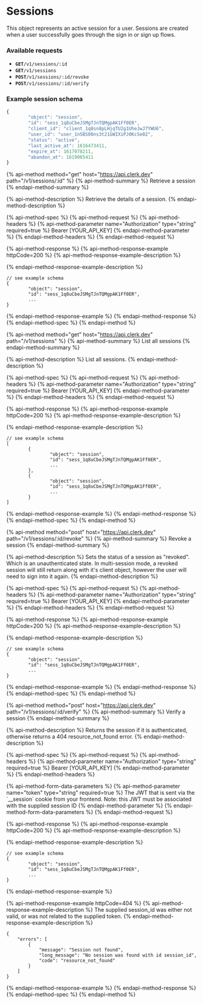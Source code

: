 # Sessions

This object represents an active session for a user.  Sessions are created when a user successfully goes through the sign in or sign up flows.  

### Available requests

* **`GET`**`/v1/sessions/:id`
* **`GET`**`/v1/sessions`
* **`POST`**`/v1/sessions/:id/revoke`
* **`POST`**`/v1/sessions/:id/verify`

### Example session schema

```javascript
{
        "object": "session",
        "id": "sess_1q8uCbeJSMgTJnTQMgpAK1Ff0ER",
        "client_id": "client_1q8sn8pLHjqTU2g1UheJwJ7YWU6",
        "user_id": "user_1n5BS00ns3t21GWIXiPJ0KcSe02",
        "status": "active",
        "last_active_at": 1616473411,
        "expire_at": 1617078211,
        "abandon_at": 1619065411
}
```

{% api-method method="get" host="https://api.clerk.dev" path="/v1/sessions/:id" %}
{% api-method-summary %}
Retrieve a session
{% endapi-method-summary %}

{% api-method-description %}
Retrieve the details of a session.
{% endapi-method-description %}

{% api-method-spec %}
{% api-method-request %}
{% api-method-headers %}
{% api-method-parameter name="Authorization" type="string" required=true %}
Bearer \[YOUR\_API\_KEY\]
{% endapi-method-parameter %}
{% endapi-method-headers %}
{% endapi-method-request %}

{% api-method-response %}
{% api-method-response-example httpCode=200 %}
{% api-method-response-example-description %}

{% endapi-method-response-example-description %}

```
// see example schema
{
        "object": "session",
        "id": "sess_1q8uCbeJSMgTJnTQMgpAK1Ff0ER",
        ...
}
```
{% endapi-method-response-example %}
{% endapi-method-response %}
{% endapi-method-spec %}
{% endapi-method %}

{% api-method method="get" host="https://api.clerk.dev" path="/v1/sessions" %}
{% api-method-summary %}
List all sessions
{% endapi-method-summary %}

{% api-method-description %}
List all sessions.
{% endapi-method-description %}

{% api-method-spec %}
{% api-method-request %}
{% api-method-headers %}
{% api-method-parameter name="Authorization" type="string" required=true %}
Bearer \[YOUR\_API\_KEY\]
{% endapi-method-parameter %}
{% endapi-method-headers %}
{% endapi-method-request %}

{% api-method-response %}
{% api-method-response-example httpCode=200 %}
{% api-method-response-example-description %}

{% endapi-method-response-example-description %}

```
// see example schema
[
        {
                "object": "session",
                "id": "sess_1q8uCbeJSMgTJnTQMgpAK1Ff0ER",
                ...
        },
        {
                "object": "session",
                "id": "sess_1q8uCbeJSMgTJnTQMgpAK1Ff0ER",
                ...
        }        
]
```
{% endapi-method-response-example %}
{% endapi-method-response %}
{% endapi-method-spec %}
{% endapi-method %}

{% api-method method="post" host="https://api.clerk.dev" path="/v1/sessions/:id/revoke" %}
{% api-method-summary %}
Revoke a session
{% endapi-method-summary %}

{% api-method-description %}
Sets the status of a session as "revoked".  Which is an unauthenticated state.  In multi-session mode, a revoked session will still return along with it's client object, however the user will need to sign into it again.
{% endapi-method-description %}

{% api-method-spec %}
{% api-method-request %}
{% api-method-headers %}
{% api-method-parameter name="Authorization" type="string" required=true %}
Bearer \[YOUR\_API\_KEY\]
{% endapi-method-parameter %}
{% endapi-method-headers %}
{% endapi-method-request %}

{% api-method-response %}
{% api-method-response-example httpCode=200 %}
{% api-method-response-example-description %}

{% endapi-method-response-example-description %}

```
// see example schema
{
        "object": "session",
        "id": "sess_1q8uCbeJSMgTJnTQMgpAK1Ff0ER",
        ...
}
```
{% endapi-method-response-example %}
{% endapi-method-response %}
{% endapi-method-spec %}
{% endapi-method %}

{% api-method method="post" host="https://api.clerk.dev" path="/v1/sessions/:id/verify" %}
{% api-method-summary %}
Verify a session
{% endapi-method-summary %}

{% api-method-description %}
Returns the session if it is authenticated, otherwise returns a 404 resource\_not\_found error.
{% endapi-method-description %}

{% api-method-spec %}
{% api-method-request %}
{% api-method-headers %}
{% api-method-parameter name="Authorization" type="string" required=true %}
Bearer \[YOUR\_API\_KEY\]
{% endapi-method-parameter %}
{% endapi-method-headers %}

{% api-method-form-data-parameters %}
{% api-method-parameter name="token" type="string" required=true %}
The JWT that is sent via the \`\_\_session\` cookie from your frontend.  Note: this JWT must be associated with the supplied session ID
{% endapi-method-parameter %}
{% endapi-method-form-data-parameters %}
{% endapi-method-request %}

{% api-method-response %}
{% api-method-response-example httpCode=200 %}
{% api-method-response-example-description %}

{% endapi-method-response-example-description %}

```
// see example schema
{
        "object": "session",
        "id": "sess_1q8uCbeJSMgTJnTQMgpAK1Ff0ER",
        ...
}
```
{% endapi-method-response-example %}

{% api-method-response-example httpCode=404 %}
{% api-method-response-example-description %}
The supplied session\_id was either not valid, or was not related to the supplied token.
{% endapi-method-response-example-description %}

```
{
    "errors": [
        {
            "message": "Session not found",
            "long_message": "No session was found with id session_id",
            "code": "resource_not_found"
        }
    ]
}
```
{% endapi-method-response-example %}
{% endapi-method-response %}
{% endapi-method-spec %}
{% endapi-method %}


